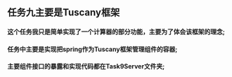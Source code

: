 <h2>任务九主要是Tuscany框架</h2>
<h4>这个任务我只是简单实现了一个计算器的部分功能，主要为了体会该框架的理念;</h4>
<h4>任务中主要是实现把spring作为Tuscany框架管理组件的容器;</h4>
<h4>主要组件接口的暴露和实现代码都在Task9Server文件夹;</h4>